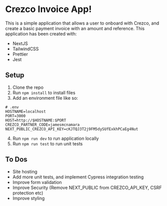 # Crezco Invoice App!

This is a simple application that allows a user to onboard with Crezco, and create a basic payment invoice with an amount and reference. This application has been created with:

- NextJS
- TailwindCSS
- Prettier
- Jest

## Setup

1.  Clone the repo
2.  Run `npm install` to install files
3.  Add an environment file like so:

```
# .env
HOSTNAME=localhost
PORT=3000
HOST=http://$HOSTNAME:$PORT
CREZCO_PARTNER_CODE=jamesmcnamara
NEXT_PUBLIC_CREZCO_API_KEY=cKJTQJ3T2j9FM5dySUfExkhPCaEg4Nut
```

4.  Run `npm run dev` to run application locally
5.  Run `npm run test` to run unit tests

## To Dos

- Site hosting
- Add more unit tests, and implement Cypress integration testing
- Improve form validation
- Improve Security (Remove NEXT_PUBLIC from CREZCO_API_KEY, CSRF protection etc)
- Improve styling
